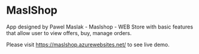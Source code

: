 # MaslShop

App designed by Pawel Maslak - Maslshop - WEB Store with basic features that allow user to view offers, buy, manage orders. 

Please visit https://maslshop.azurewebsites.net/ to see live demo. 
